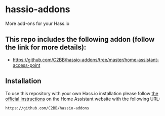 # hassio-addons

More add-ons for your Hass.io

## This repo includes the following addon (follow the link for more details):

- https://github.com/C2BB/hassio-addons/tree/master/home-assistant-access-point

## Installation

To use this repository with your own Hass.io installation please follow [the official instructions](https://www.home-assistant.io/hassio/installing_third_party_addons/) on the Home Assistant website with the following URL:

```txt
https://github.com/C2BB/hassio-addons
```
